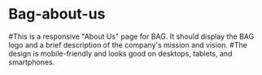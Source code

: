 ﻿# Bag-about-us
#This is a responsive "About Us" page for BAG. It should display the BAG logo and a brief description of the company's mission and vision.
#The design is mobile-friendly and looks good on desktops, tablets, and smartphones.
